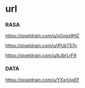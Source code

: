 # url

### RASA

https://pixeldrain.com/u/sGogs9HZ

https://pixeldrain.com/u/jPUkT57n

https://pixeldrain.com/u/bJbrLrF9


### DATA

https://pixeldrain.com/u/YXxrUwEF
